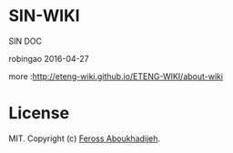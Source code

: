 # SIN-WIKI
SIN DOC 

robingao 2016-04-27

more :http://eteng-wiki.github.io/ETENG-WIKI/about-wiki

# License

MIT. Copyright (c) [Feross Aboukhadijeh](http://feross.org).
